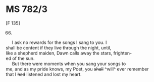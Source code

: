 # MS 782/3

[F 135]

66.

&nbsp;&nbsp;&nbsp;&nbsp;&nbsp;I ask no rewards for the songs I sang to you. I \
shall be content if they live through the night, until, \
like a shepherd maiden, Dawn calls away the stars, frighten- \
ed of the sun. \
&nbsp;&nbsp;&nbsp;&nbsp;&nbsp;But there were moments when you sang your songs to \
me, and as my pride knows, my Poet, you ~~shall~~ ^will^ ever remember \
that I ~~had~~ listened and lost my heart.
